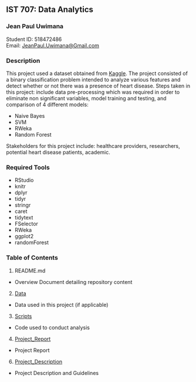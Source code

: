 ## IST 707: Data Analytics
### Jean Paul Uwimana

Student ID: 518472486  
Email: JeanPaul.Uwimana@Gmail.com

### Description
This project used a dataset obtained from [Kaggle](https://www.kaggle.com). The project consisted of a binary classification problem intended
to analyze various features and detect whether or not there was a presence of heart disease. Steps taken in this project: include data pre-processing which was required in order to eliminate non significant variables, model training and testing, and comparison of 4 different models:
  - Naive Bayes
  - SVM
  - RWeka
  - Random Forest

Stakeholders for this project include: healthcare providers, researchers, potential heart disease patients, academic.  

### Required Tools
* RStudio
* knitr
* dplyr
* tidyr
* stringr
* caret
* tidytext
* FSelector
* RWeka
* ggplot2
* randomForest

### Table of Contents
1. README.md
  - Overview Document detailing repository content
2. [Data](https://github.com/jeanpauluwimana/MSADS_Portfolio/tree/main/IST707_Data_Analytics/Data)
  - Data used in this project (if applicable)
3. [Scripts](https://github.com/jeanpauluwimana/MSADS_Portfolio/tree/main/IST707_Data_Analytics/Scripts)
  - Code used to conduct analysis
4. [Project_Report](https://github.com/jeanpauluwimana/MSADS_Portfolio/tree/main/IST707_Data_Analytics/JeanPaul_Uwimana_FinalProject.pdf)
  - Project Report
6. [Project_Description](https://github.com/jeanpauluwimana/MSADS_Portfolio/tree/main/IST707_Data_Analytics/Project_Instructions.pdf) 
  - Project Description and Guidelines